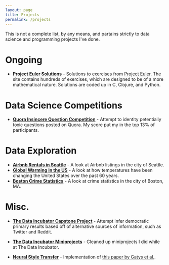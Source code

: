 ```yaml
---
layout: page
title: Projects
permalink: /projects
---
```


This is not a complete list, by any means, and partains strictly to data science and programming projects I've done.

# Ongoing

* [**Project Euler Solutions**](https://github.com/frankkloster/project-euler-solutions) - Solutions to exercises from [Project Euler](https://projecteuler.net). The site contains hundreds of exercises, which are designed to be of a more mathematical nature. Solutions are coded up in C, Clojure, and Python.

# Data Science Competitions

* [**Quora Insincere Question Competition**](https://www.kaggle.com/c/quora-insincere-questions-classification) - Attempt to identity petentially toxic questions posted on Quora. My score put my in the top 13% of participants.

# Data Exploration

* [**Airbnb Rentals in Seattle**](https://www.kaggle.com/frankkloster/airbnb-seattle-eda) - A look at Airbnb listings in the city of Seattle.
* [**Global Warming in the US**](https://www.kaggle.com/frankkloster/global-warming-in-the-us) - A look at how temperatures have been changing the United States over the past 60 years.
* [**Boston Crime Statistics**](https://www.kaggle.com/frankkloster/boston-crimes-eda) - A look at crime statistics in the city of Boston, MA.

# Misc.

* [**The Data Incubator Capstone Project**](https://github.com/frankkloster/tdi-capstone-project) - Attempt infer democratic primary results based off of alternative sources of information, such as Twitter and Reddit.

* [**The Data Incubator Miniprojects**](https://github.com/frankkloster/tdi-miniprojects) - Cleaned up miniprojects I did while at The Data Incubator.

* [**Neural Style Transfer**](https://github.com/frankkloster/neural-style-transfer) - Implementation of [this paper by Gatys et al.](https://arxiv.org/abs/1508.06576).